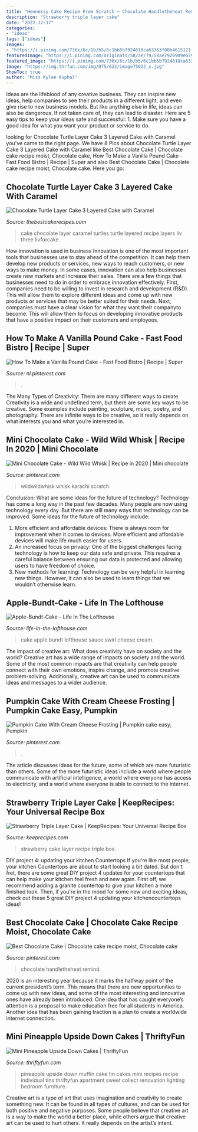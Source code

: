 ```yaml
---
title: "Hennessy Cake Recipe From Scratch ~ Chocolate Handletheheat Remind"
description: "Strawberry triple layer cake"
date: "2022-12-17"
categories:
- "ideas"
tags: ["ideas"]
images:
- "https://i.pinimg.com/736x/6c/1b/b5/6c1bb5b7924618ca63363f08b4615121.jpg"
featuredImage: "https://i.pinimg.com/originals/58/ae/79/58ae7920909e6797bffd8fbf9eff146e.png"
featured_image: "https://i.pinimg.com/736x/6c/1b/b5/6c1bb5b7924618ca63363f08b4615121.jpg"
image: "https://img.thrfun.com/img/075/022/image75022_x.jpg"
ShowToc: true
author: "Miss Kylee Kuphal"
---
```



Ideas are the lifeblood of any creative business. They can inspire new ideas, help companies to see their products in a different light, and even give rise to new business models. But like anything else in life, ideas can also be dangerous. If not taken care of, they can lead to disaster. Here are 5 easy tips to keep your ideas safe and successful: 1. Make sure you have a good idea for what you want your product or service to do.

	

		
looking for Chocolate Turtle Layer Cake 3 Layered Cake with Caramel you've came to the right page. We have 8 Pics about Chocolate Turtle Layer Cake 3 Layered Cake with Caramel like Best Chocolate Cake | Chocolate cake recipe moist, Chocolate cake, How To Make a Vanilla Pound Cake - Fast Food Bistro | Recipe | Super and also Best Chocolate Cake | Chocolate cake recipe moist, Chocolate cake. Here you go:
		
    
## Chocolate Turtle Layer Cake 3 Layered Cake With Caramel

<img loading=lazy src="https://thebestcakerecipes.com/wp-content/uploads/2017/08/chocolate-turtle-layer-cake-2.jpg" onerror="this.onerror=null;this.src='https://tse4.mm.bing.net/th?id=OIP.Z8CoS5SyCN7fzIbIytJNvAHaLH&amp;pid=15.1';" alt="Chocolate Turtle Layer Cake 3 Layered Cake with Caramel">

_Source: thebestcakerecipes.com_

>cake chocolate layer caramel turtles turtle layered recipe layers liv three livforcake. 

	

How innovation is used in business
Innovation is one of the most important tools that businesses use to stay ahead of the competition. It can help them develop new products or services, new ways to reach customers, or new ways to make money. In some cases, innovation can also help businesses create new markets and increase their sales.
There are a few things that businesses need to do in order to embrace innovation effectively. First, companies need to be willing to invest in research and development (R&D). This will allow them to explore different ideas and come up with new products or services that may be better suited for their needs. Next, companies must have a clear vision for what they want their companyto become. This will allow them to focus on developing innovative products that have a positive impact on their customers and employees.

    
## How To Make A Vanilla Pound Cake - Fast Food Bistro | Recipe | Super

<img loading=lazy src="https://i.pinimg.com/736x/6c/1b/b5/6c1bb5b7924618ca63363f08b4615121.jpg" onerror="this.onerror=null;this.src='https://tse4.mm.bing.net/th?id=OIP.xBtxABwIrghJzMCfQbS1LQHaLH&amp;pid=15.1';" alt="How To Make a Vanilla Pound Cake - Fast Food Bistro | Recipe | Super">

_Source: nl.pinterest.com_

>. 

	

The Many Types of Creativity: There are many different ways to create
Creativity is a wide and undefined term, but there are some key ways to be creative. Some examples include painting, sculpture, music, poetry, and photography. There are infinite ways to be creative, so it really depends on what interests you and what you’re interested in.

    
## Mini Chocolate Cake - Wild Wild Whisk | Recipe In 2020 | Mini Chocolate

<img loading=lazy src="https://i.pinimg.com/736x/40/99/30/409930be0ce0919355de45b38a2dcb53.jpg" onerror="this.onerror=null;this.src='https://tse3.mm.bing.net/th?id=OIP.nmjkl1_LyOYyyDZv2qbbXAHaLH&amp;pid=15.1';" alt="Mini Chocolate Cake - Wild Wild Whisk | Recipe in 2020 | Mini chocolate">

_Source: pinterest.com_

>wildwildwhisk whisk karachi scratch. 

	

Conclusion: What are some ideas for the future of technology?
Technology has come a long way in the past few decades. Many people are now using technology every day. But there are still many ways that technology can be improved. Some ideas for the future of technology include: 
1) More efficient and affordable devices: There is always room for improvement when it comes to devices. More efficient and affordable devices will make life much easier for users. 
2) An increased focus on privacy: One of the biggest challenges facing technology is how to keep our data safe and private. This requires a careful balance between ensuring our data is protected and allowing users to have freedom of choice. 
3) New methods for learning: Technology can be very helpful in learning new things. However, it can also be used to learn things that we wouldn’t otherwise learn.

    
## Apple-Bundt-Cake - Life In The Lofthouse

<img loading=lazy src="https://life-in-the-lofthouse.com/wp-content/uploads/2018/11/Apple-Bundt-Cake.jpg" onerror="this.onerror=null;this.src='https://tse4.mm.bing.net/th?id=OIP.7vcwdR77i4MSd_SHFdxyGgHaKk&amp;pid=15.1';" alt="Apple-Bundt-Cake - Life In The Lofthouse">

_Source: life-in-the-lofthouse.com_

>cake apple bundt lofthouse sauce swirl cheese cream. 

	

The impact of creative art: What does creativity have on society and the world?
Creative art has a wide range of impacts on society and the world. Some of the most common impacts are that creativity can help people connect with their own emotions, inspire change, and promote creative problem-solving. Additionally, creative art can be used to communicate ideas and messages to a wider audience.

    
## Pumpkin Cake With Cream Cheese Frosting | Pumpkin Cake Easy, Pumpkin

<img loading=lazy src="https://i.pinimg.com/736x/64/e9/62/64e96262b2b01098500dfe04338ebd66.jpg" onerror="this.onerror=null;this.src='https://tse1.mm.bing.net/th?id=OIP.tzNAEf1P9N7ysrebl-95vgHaLH&amp;pid=15.1';" alt="Pumpkin Cake With Cream Cheese Frosting | Pumpkin cake easy, Pumpkin">

_Source: pinterest.com_

>. 

	

The article discusses ideas for the future, some of which are more futuristic than others. Some of the more futuristic ideas include a world where people communicate with artificial intelligence, a world where everyone has access to electricity, and a world where everyone is able to connect to the internet.

    
## Strawberry Triple Layer Cake | KeepRecipes: Your Universal Recipe Box

<img loading=lazy src="https://keeprecipes.com/sites/keeprecipes/files/51588_1494609082_0.jpg" onerror="this.onerror=null;this.src='https://tse1.mm.bing.net/th?id=OIP.zrae5--1765OdkbmaojE_gHaH-&amp;pid=15.1';" alt="Strawberry Triple Layer Cake | KeepRecipes: Your Universal Recipe Box">

_Source: keeprecipes.com_

>strawberry cake layer recipe triple box. 

	

DIY project 4: updating your kitchen Countertops
If you're like most people, your kitchen Countertops are about to start looking a bit dated. But don't fret, there are some great DIY project 4 updates for your countertops that can help make your kitchen feel fresh and new again. First off, we recommend adding a granite countertop to give your kitchen a more finished look. Then, if you're in the mood for some new and exciting ideas, check out these 5 great DIY project 4 updating your kitchencountertops ideas!

    
## Best Chocolate Cake | Chocolate Cake Recipe Moist, Chocolate Cake

<img loading=lazy src="https://i.pinimg.com/originals/58/ae/79/58ae7920909e6797bffd8fbf9eff146e.png" onerror="this.onerror=null;this.src='https://tse3.mm.bing.net/th?id=OIP.ITWBPVumIyqKmaoAfwnKFwHaPj&amp;pid=15.1';" alt="Best Chocolate Cake | Chocolate cake recipe moist, Chocolate cake">

_Source: pinterest.com_

>chocolate handletheheat remind. 

	

2020 is an interesting year because it marks the halfway point of the current president’s term. This means that there are new opportunities to come up with new ideas, and some of the most interesting and innovative ones have already been introduced. One idea that has caught everyone’s attention is a proposal to make education free for all students in America. Another idea that has been gaining traction is a plan to create a worldwide internet connection.

    
## Mini Pineapple Upside Down Cakes | ThriftyFun

<img loading=lazy src="https://img.thrfun.com/img/075/022/image75022_x.jpg" onerror="this.onerror=null;this.src='https://tse1.mm.bing.net/th?id=OIP.ywiSfJlPQKZVgQV7CA3NbAHaHs&amp;pid=15.1';" alt="Mini Pineapple Upside Down Cakes | ThriftyFun">

_Source: thriftyfun.com_

>pineapple upside down muffin cake tin cakes mini recipes recipe individual tins thriftyfun apartment sweet collect renovation lighting bedroom furniture. 

	

Creative art is a type of art that uses imagination and creativity to create something new. It can be found in all types of cultures, and can be used for both positive and negative purposes. Some people believe that creative art is a way to make the world a better place, while others argue that creative art can be used to hurt others. It really depends on the artist’s intent.

